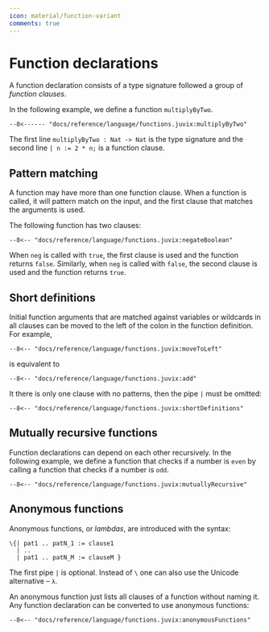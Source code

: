 ```yaml
---
icon: material/function-variant
comments: true
---
```


# Function declarations

A function declaration consists of a type signature followed a group
of _function clauses_.

In the following example, we define a function `multiplyByTwo`.

```juvix
--8<------ "docs/reference/language/functions.juvix:multiplyByTwo"
```

The first line `multiplyByTwo : Nat -> Nat` is the type signature and the
second line `| n := 2 * n;` is a function clause.


## Pattern matching

A function may have more than one function clause. When a function is
called, it will pattern match on the input, and the first clause that matches
the arguments is used.

The following function has two clauses:

```juvix
--8<-- "docs/reference/language/functions.juvix:negateBoolean"
```

When `neg` is called with `true`, the first clause is used and the function
returns `false`. Similarly, when `neg` is called with `false`, the second clause
is used and the function returns `true`.

## Short definitions

Initial function arguments that are matched against variables or
wildcards in all clauses can be moved to the left of the colon in the
function definition. For example,

```juvix
--8<-- "docs/reference/language/functions.juvix:moveToLeft"
```

is equivalent to


```juvix
--8<-- "docs/reference/language/functions.juvix:add"
```

It there is only one clause with no patterns, then the pipe `|` must be omitted:

```juvix
--8<-- "docs/reference/language/functions.juvix:shortDefinitions"
```

## Mutually recursive functions

Function declarations can depend on each other recursively. In the
following example, we define a function that checks if a number is
`even` by calling a function that checks if a number is `odd`.

```juvix
--8<-- "docs/reference/language/functions.juvix:mutuallyRecursive"
```

## Anonymous functions

Anonymous functions, or _lambdas_, are introduced with the syntax:

```juvix
\{| pat1 .. patN_1 := clause1
  | ..
  | pat1 .. patN_M := clauseM }
```

The first pipe `|` is optional. Instead of `\` one can also use the Unicode
alternative – `λ`.

An anonymous function just lists all clauses of a function without
naming it. Any function declaration can be converted to use anonymous
functions:

```juvix
--8<-- "docs/reference/language/functions.juvix:anonymousFunctions"
```
